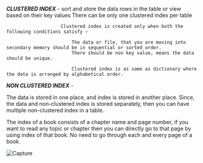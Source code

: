 ***CLUSTERED INDEX*** - sort and store the data rows in the table or view based on their key values
                        There can be only one clustered index per table
                        
                        Clustered index is created only when both the following conditions satisfy –

                            The data or file, that you are moving into secondary memory should be in sequential or sorted order.
                            There should be non key value, means the data should be unique.
                            
                            Clustered index is as same as dictionary where the data is arranged by alphabetical order.
                            
***NON CLUSTERED INDEX*** - 

The data is stored in one place, and index is stored in another place. Since, the data and non-clustered index is stored separately, 
then you can have multiple non-clustered index in a table.

The index of a book consists of a chapter name and page number, if you want to read any topic or chapter then you can directly go 
to that page by using index of that book. No need to go through each and every page of a book.


![Capture](https://user-images.githubusercontent.com/45221397/102964572-05904180-4512-11eb-8562-de8dc986df5b.JPG)

